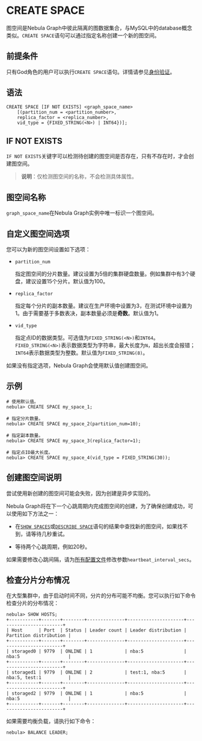 # CREATE SPACE

图空间是Nebula Graph中彼此隔离的图数据集合，与MySQL中的database概念类似。`CREATE SPACE`语句可以通过指定名称创建一个新的图空间。

## 前提条件

只有God角色的用户可以执行`CREATE SPACE`语句。详情请参见[身份验证](../../7.data-security/1.authentication/1.authentication.md)。

## 语法

```ngql
CREATE SPACE [IF NOT EXISTS] <graph_space_name>
    [(partition_num = <partition_number>, 
    replica_factor = <replica_number>, 
    vid_type = {FIXED_STRING(<N>) | INT64})];
```

## IF NOT EXISTS

`IF NOT EXISTS`关键字可以检测待创建的图空间是否存在，只有不存在时，才会创建图空间。

>**说明**：仅检测图空间的名称，不会检测具体属性。

## 图空间名称

`graph_space_name`在Nebula Graph实例中唯一标识一个图空间。

## 自定义图空间选项

您可以为新的图空间设置如下选项：

- `partition_num`

    指定图空间的分片数量。建议设置为5倍的集群硬盘数量。例如集群中有3个硬盘，建议设置15个分片。默认值为100。

- `replica_factor`

    指定每个分片的副本数量。建议在生产环境中设置为3，在测试环境中设置为1。由于需要基于多数表决，副本数量必须是**奇数**。默认值为1。

- `vid_type`

    指定点ID的数据类型。可选值为`FIXED_STRING(<N>)`和`INT64`。`FIXED_STRING(<N>)`表示数据类型为字符串，最大长度为`N`，超出长度会报错；`INT64`表示数据类型为整数。默认值为`FIXED_STRING(8)`。

如果没有指定选项，Nebula Graph会使用默认值创建图空间。

## 示例

```ngql
# 使用默认值。
nebula> CREATE SPACE my_space_1; 

# 指定分片数量。
nebula> CREATE SPACE my_space_2(partition_num=10); 

# 指定副本数量。
nebula> CREATE SPACE my_space_3(replica_factor=1); 

# 指定点ID最大长度。
nebula> CREATE SPACE my_space_4(vid_type = FIXED_STRING(30)); 
```

## 创建图空间说明

尝试使用新创建的图空间可能会失败，因为创建是异步实现的。

Nebula Graph将在下一个心跳周期内完成图空间的创建，为了确保创建成功，可以使用如下方法之一：

- 在[`SHOW SPACES`](3.show-spaces.md)或[`DESCRIBE SPACE`](4.describe-space.md)语句的结果中查找新的图空间，如果找不到，请等待几秒重试。

- 等待两个心跳周期，例如20秒。

如果需要修改心跳间隔，请为[所有配置文件](../../5.configurations-and-logs/1.configurations/1.configurations.md)修改参数`heartbeat_interval_secs`。

## 检查分片分布情况

在大型集群中，由于启动时间不同，分片的分布可能不均衡。您可以执行如下命令检查分片的分布情况：

```ngql
nebula> SHOW HOSTS;
+-----------+-------+--------+--------------+---------------------+------------------------+
| Host      | Port  | Status | Leader count | Leader distribution | Partition distribution |
+-----------+-------+--------+--------------+---------------------+------------------------+
| storaged0 | 9779  | ONLINE | 1            | nba:5               | nba:5                  |
+-----------+-------+--------+--------------+---------------------+------------------------+
| storaged1 | 9779  | ONLINE | 2            | test:1, nba:5       | nba:5, test:1          |
+-----------+-------+--------+--------------+---------------------+------------------------+
| storaged2 | 9779  | ONLINE | 1            | nba:5               | nba:5                  |
+-----------+-------+--------+--------------+---------------------+------------------------+
```

如果需要均衡负载，请执行如下命令：

```ngql
nebula> BALANCE LEADER;
```